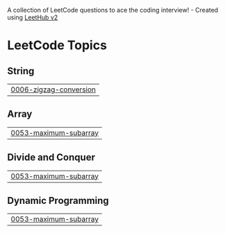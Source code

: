 A collection of LeetCode questions to ace the coding interview! - Created using [LeetHub v2](https://github.com/arunbhardwaj/LeetHub-2.0)
<!---LeetCode Topics Start-->
# LeetCode Topics
## String
|  |
| ------- |
| [0006-zigzag-conversion](https://github.com/pranish2004/LeetCode/tree/master/0006-zigzag-conversion) |
## Array
|  |
| ------- |
| [0053-maximum-subarray](https://github.com/pranish2004/LeetCode/tree/master/0053-maximum-subarray) |
## Divide and Conquer
|  |
| ------- |
| [0053-maximum-subarray](https://github.com/pranish2004/LeetCode/tree/master/0053-maximum-subarray) |
## Dynamic Programming
|  |
| ------- |
| [0053-maximum-subarray](https://github.com/pranish2004/LeetCode/tree/master/0053-maximum-subarray) |
<!---LeetCode Topics End-->